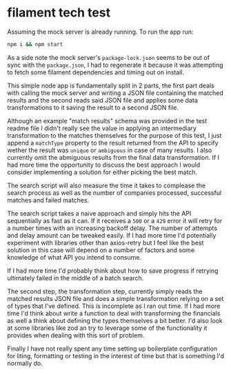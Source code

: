 # filament tech test

Assuming the mock server is already running. To run the app run:

```bash
npm i && npm start
```

As a side note the mock server's `package-lock.json` seems to be out of sync with the `package.json`, I had to regenerate it because it was attempting to fetch some filament dependencies and timing out on install.

This simple node app is fundamentally split in 2 parts, the first part deals with calling the mock server and writing a JSON file containing the matched results and the second reads said JSON file and applies some data transformations to it saving the result to a second JSON file.

Although an example "match results" schema was provided in the test readme file I didn't really see the value in applying an intermediary transformation to the matches themselves for the purpose of this test, I just append a `matchType` property to the result returned from the API to specify wether the result was `unique` or `ambiguous` in case of many results. I also currently omit the abmiguous results from the final data transformation. If I had more time the opportunity to discuss the best approach I would consider implementing a solution for either picking the best match.

The search script will also measure the time it takes to complease the search process as well as the number of companies processed, successful matches and failed matches.

The search script takes a naive approach and simply hits the API sequentially as fast as it can. If it receives a `500` or a `429` error it will retry for a number times with an increasing backoff delay. The number of attempts and delay amount can be tweaked easily. If I had more time I'd potentially experiment with libraries other than axios-retry but I feel like the best solution in this case will depend on a number of factors and some knowledge of what API you intend to consume.

If I had more time I'd probably think about how to save progress if retrying ultimately failed in the middle of a batch search.

The second step, the transformation step, currently simply reads the matched results JSON file and does a simple transformation relying on a set of types that I've defined. This is incomplete as I ran out time. If I had more time I'd think about write a function to deal with transforming the financials as well a think about defining the types themselves a bit better. I'd also look at some libraries like zod an try to leverage some of the functionality it provides when dealing with this sort of problem.

Finally I have not really spent any time setting up boilerplate configuration for liting, formatting or testing in the interest of time but that is something I'd normally do.
